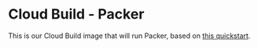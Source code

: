 # Cloud Build - Packer

This is our Cloud Build image that will run Packer, based on [this quickstart][1].

[1]: https://cloud.google.com/cloud-build/docs/quickstart-packer#create_a_packer_builder_image

